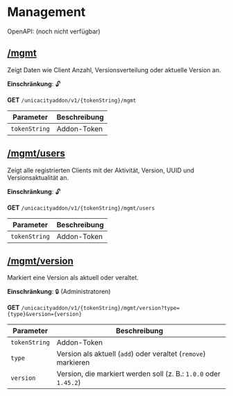 # Management

OpenAPI: (noch nicht verfügbar)

## [/mgmt](http://rettichlp.de:8888/unicacityaddon/v1/dhgpsklnag2354668ec1d905xcv34d9bdee4b877/mgmt)

Zeigt Daten wie Client Anzahl, Versionsverteilung oder aktuelle Version an.

**Einschränkung**: 🔓

**GET** `/unicacityaddon/v1/{tokenString}/mgmt`

| Parameter     | Beschreibung |
|---------------|--------------|
| `tokenString` | Addon-Token  |

## [/mgmt/users](http://rettichlp.de:8888/unicacityaddon/v1/dhgpsklnag2354668ec1d905xcv34d9bdee4b877/mgmt/users)

Zeigt alle registrierten Clients mit der Aktivität, Version, UUID und Versionsaktualität an.

**Einschränkung**: 🔓

**GET** `/unicacityaddon/v1/{tokenString}/mgmt/users`

| Parameter     | Beschreibung     |
|---------------|------------------|
| `tokenString` | Addon-Token      |

## [/mgmt/version](http://rettichlp.de:8888/unicacityaddon/v1/dhgpsklnag2354668ec1d905xcv34d9bdee4b877/mgmt/version?type=add&version=1.0.0)

Markiert eine Version als aktuell oder veraltet.

**Einschränkung**: 🔒 (Administratoren)

**GET** `/unicacityaddon/v1/{tokenString}/mgmt/version?type={type}&version={version}`

| Parameter     | Beschreibung                                                     |
|---------------|------------------------------------------------------------------|
| `tokenString` | Addon-Token                                                      |
| `type`        | Version als aktuell (`add`) oder veraltet (`remove`) markieren   |
| `version`     | Version, die markiert werden soll (z. B.: `1.0.0` oder `1.45.2`) |
